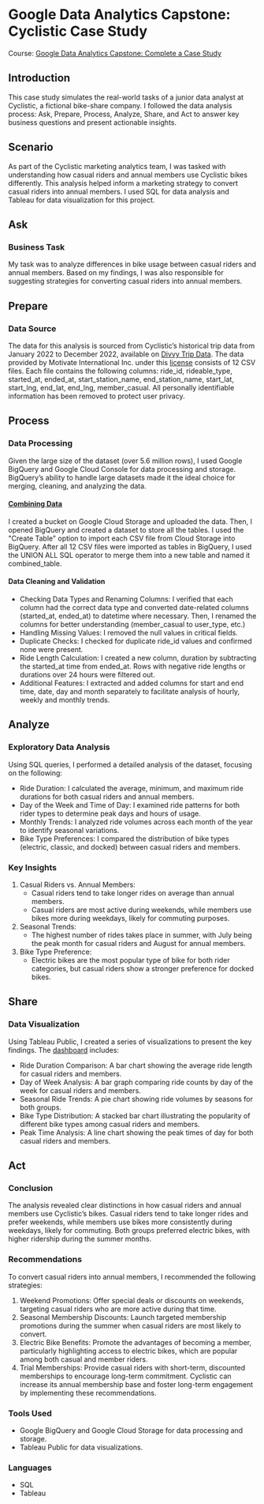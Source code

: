 # Google Data Analytics Capstone: Cyclistic Case Study
Course: [Google Data Analytics Capstone: Complete a Case Study](https://www.coursera.org/learn/google-data-analytics-capstone)
## Introduction
This case study simulates the real-world tasks of a junior data analyst at Cyclistic, a fictional bike-share company. I followed the data analysis process: Ask, Prepare, Process, Analyze, Share, and Act to answer key business questions and present actionable insights.
## Scenario
As part of the Cyclistic marketing analytics team, I was tasked with understanding how casual riders and annual members use Cyclistic bikes differently. This analysis helped inform a marketing strategy to convert casual riders into annual members. I used SQL for data analysis and Tableau for data visualization for this project.
## Ask
### Business Task
My task was to analyze differences in bike usage between casual riders and annual members. Based on my findings, I was also responsible for suggesting strategies for converting casual riders into annual members.
## Prepare
### Data Source
The data for this analysis is sourced from Cyclistic’s historical trip data from January 2022 to December 2022, available on [Divvy Trip Data](https://divvy-tripdata.s3.amazonaws.com/index.html). The data provided by Motivate International Inc. under this [license](https://divvybikes.com/data-license-agreement) consists of 12 CSV files. Each file contains the following columns: ride_id, rideable_type, started_at, ended_at, start_station_name, end_station_name, start_lat, start_lng, end_lat, end_lng, member_casual. All personally identifiable information has been removed to protect user privacy.
## Process
### Data Processing
Given the large size of the dataset (over 5.6 million rows), I used Google BigQuery and Google Cloud Console for data processing and storage. BigQuery’s ability to handle large datasets made it the ideal choice for merging, cleaning, and analyzing the data.
#### [Combining Data](https://github.com/FatemaPromi/Cyclistic-Case-Study/blob/501d4d12ae299e51fd66a7b13d5733c1f6519f9f/Data%20Combining.sql)
I created a bucket on Google Cloud Storage and uploaded the data. Then, I opened BigQuery and created a dataset to store all the tables. I used the "Create Table" option to import each CSV file from Cloud Storage into BigQuery. After all 12 CSV files were imported as tables in BigQuery, I used the UNION ALL SQL operator to merge them into a new table and named it combined_table. 
#### Data Cleaning and Validation
* Checking Data Types and Renaming Columns: I verified that each column had the correct data type and converted date-related columns (started_at, ended_at) to datetime where necessary. Then, I renamed the columns for better understanding (member_casual to user_type, etc.)
* Handling Missing Values: I removed the null values in critical fields.
* Duplicate Checks: I checked for duplicate ride_id values and confirmed none were present.
* Ride Length Calculation: I created a new column, duration by subtracting the started_at time from ended_at. Rows with negative ride lengths or durations over 24 hours were filtered out.
* Additional Features: I extracted and added columns for start and end time, date, day and month separately to facilitate analysis of hourly, weekly and monthly trends.
## Analyze
### Exploratory Data Analysis
Using SQL queries, I performed a detailed analysis of the dataset, focusing on the following:
* Ride Duration: I calculated the average, minimum, and maximum ride durations for both casual riders and annual members.
* Day of the Week and Time of Day: I examined ride patterns for both rider types to determine peak days and hours of usage.
* Monthly Trends: I analyzed ride volumes across each month of the year to identify seasonal variations.
* Bike Type Preferences: I compared the distribution of bike types (electric, classic, and docked) between casual riders and members.
### Key Insights
1. Casual Riders vs. Annual Members:
   * Casual riders tend to take longer rides on average than annual members.
   * Casual riders are most active during weekends, while members use bikes more during weekdays, likely for commuting purposes.
2. Seasonal Trends:
   * The highest number of rides takes place in summer, with July being the peak month for casual riders and August for annual members.
3. Bike Type Preference:
   * Electric bikes are the most popular type of bike for both rider categories, but casual riders show a stronger preference for docked bikes.
## Share
### Data Visualization
Using Tableau Public, I created a series of visualizations to present the key findings. The [dashboard](https://public.tableau.com/views/Cyclistic_17282524909430/Dashboard1?:language=en-US&:sid=&:redirect=auth&:display_count=n&:origin=viz_share_link) includes:
  * Ride Duration Comparison: A bar chart showing the average ride length for casual riders and members.
  * Day of Week Analysis: A bar graph comparing ride counts by day of the week for casual riders and members.
  * Seasonal Ride Trends: A pie chart showing ride volumes by seasons for both groups.
  * Bike Type Distribution: A stacked bar chart illustrating the popularity of different bike types among casual riders and members.
  * Peak Time Analysis: A line chart showing the peak times of day for both casual riders and members.
## Act
### Conclusion
The analysis revealed clear distinctions in how casual riders and annual members use Cyclistic’s bikes. Casual riders tend to take longer rides and prefer weekends, while members use bikes more consistently during weekdays, likely for commuting. Both groups preferred electric bikes, with higher ridership during the summer months.
### Recommendations
To convert casual riders into annual members, I recommended the following strategies:
  1. Weekend Promotions: Offer special deals or discounts on weekends, targeting casual riders who are more active during that time.
  2. Seasonal Membership Discounts: Launch targeted membership promotions during the summer when casual riders are most likely to convert.
  3. Electric Bike Benefits: Promote the advantages of becoming a member, particularly highlighting access to electric bikes, which are popular among both casual and member riders.
  4. Trial Memberships: Provide casual riders with short-term, discounted memberships to encourage long-term commitment.
Cyclistic can increase its annual membership base and foster long-term engagement by implementing these recommendations.
### Tools Used
* Google BigQuery and Google Cloud Storage for data processing and storage.
* Tableau Public for data visualizations.
### Languages
* SQL
* Tableau






